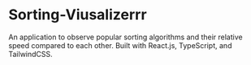 # Sorting-Viusalizerrr
An application to observe popular sorting algorithms and their relative speed compared to each other. Built with React.js, TypeScript, and TailwindCSS.
